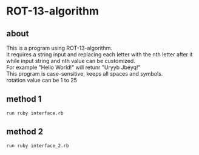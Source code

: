 # ROT-13-algorithm
## about
This is a program using ROT-13-algorithm.<br>
It requires a string input and replacing each letter with the nth letter after it while input string and nth value can be customized.<br>
For example "Hello World!" will retunr "Uryyb Jbeyq!"<br>
This program is case-sensitive, keeps all spaces and symbols.<br>
rotation value can be 1 to 25<br>
## method 1
```
run ruby interface.rb
```
## method 2 
```
run ruby interface_2.rb
```
